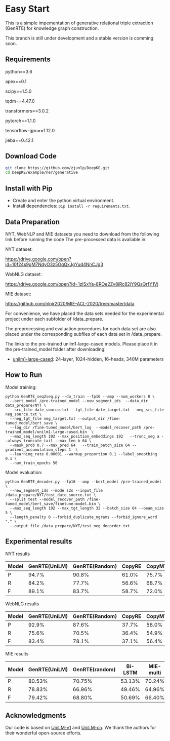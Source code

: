 # Easy Start

This is a simple impementation of generative relational triple extraction (GenRTE) for knowledge graph construction.

This branch is still under development and a stable version is comming soon.

## Requirements

python==3.6

apex==0.1

scipy==1.5.0

tqdm==4.47.0

transformers==3.0.2

pytorch==1.1.0

tensorflow-gpu==1.12.0

jieba==0.42.1

## Download Code

```bash
git clone https://github.com/zjunlp/DeepKE.git
cd DeepKE/example/ner/generative
```

## Install with Pip

- Create and enter the python virtual environment.
- Install dependencies: `pip install -r requirements.txt`.

## Data Preparation

NYT, WebNLP and MIE datasets you need to download from the following link before running the code
The pre-processed data is avaliable in:

NYT dataset:

https://drive.google.com/open?id=10f24s9gM7NdyO3z5OqQxJgYud4NnCJg3

WebNLG dataset:

https://drive.google.com/open?id=1zISxYa-8ROe2Zv8iRc82jY9QsQrfY1Vj

MIE dataset:

https://github.com/nlpir2020/MIE-ACL-2020/tree/master/data

For convenience, we have placed the data sets needed for the experimental project under each subfolder of /data_prepare.

The preprocessing and evaluation procedures for each data set are also placed under the corresponding subfiles of each data set in /data_prepare.

The links to the pre-trained unilm1-large-cased models. Please place it in the pre-trained_model folder after downloading:

- [unilm1-large-cased](https://unilm.blob.core.windows.net/ckpt/unilm1-large-cased.bin): 24-layer, 1024-hidden, 16-heads, 340M parameters

## How to Run

Model training:

```
python GenRTE_seq2seq.py --do_train --fp16 --amp --num_workers 0 \
  --bert_model /pre-trained_model --new_segment_ids  --data_dir data_prepare/NYT \
  --src_file date_source.txt --tgt_file date_target.txt --neg_src_file neg_source.txt \
  --neg_tgt_file neg_target.txt --output_dir /fine-tuned_model/bert_save \
  --log_dir /fine-tuned_model/bert_log  --model_recover_path /pre-trained_model/unilm1-large-cased.bin  \
  --max_seq_length 192 --max_position_embeddings 192   --trunc_seg a --always_truncate_tail --max_len_b 64 \
  --mask_prob 0.7 --max_pred 64   --train_batch_size 64 --gradient_accumulation_steps 1  \
  --learning_rate 0.00001 --warmup_proportion 0.1 --label_smoothing 0.1 \
  --num_train_epochs 50
```

Model evaluation:

```
python GenRTE_decoder.py --fp16 --amp --bert_model /pre-trained_model \
  --new_segment_ids --mode s2s --input_file /data_prepare/NYT/test_date_source.txt \
  --split test --model_recover_path /fine-tuned_model/bert_save/finetune-model.bin \
  --max_seq_length 192 --max_tgt_length 32 --batch_size 64 --beam_size 5 \
  --length_penalty 0 --forbid_duplicate_ngrams --forbid_ignore_word "." \
  --output_file /data_prepare/NYT/test_neg_decorder.txt
```

## Experimental results

NYT results

| Model | GenRTE(UniLM) | GenRTE(Random) | CopyRE | CopyMTL | CasRel(Extractive) |
| ----- | ---------- | ----------- | ------ | ------- | ------------------ |
| P     | 94.7%      | 90.8%       | 61.0%  | 75.7%   | 89.7%              |
| R     | 84.2%      | 77.7%       | 56.6%  | 68.7%   | 89.5%              |
| F     | 89.1%      | 83.7%       | 58.7%  | 72.0%   | 89.6%              |

WebNLG results

| Model | GenRTE(UniLM) | GenRTE(Random) | CopyRE | CopyMTL | CasRel(Extractive) |
| ----- | ---------- | ----------- | ------ | ------- | ------------------ |
| P     | 92.9%      | 87.6%       | 37.7%  | 58.0%   | 93.4%              |
| R     | 75.6%      | 70.5%       | 36.4%  | 54.9%   | 90.1%              |
| F     | 83.4%      | 78.1%       | 37.1%  | 56.4%   | 91.8%              |

MIE results

| Model | GenRTE(UniLM) | GenRTE(random) | Bi-LSTM | MIE-multi |
| ----- | ---------- | ----------- | ------- | --------- |
| P     | 80.53%     | 70.75%      | 53.13%  | 70.24%    |
| R     | 78.83%     | 66.96%      | 49.46%  | 64.96%    |
| F     | 79.42%     | 68.80%      | 50.69%  | 66.40%    |

## Acknowledgments

Our code is based on [UniLM-v1](https://github.com/microsoft/unilm) and [UniLM-cn](https://github.com/YunwenTechnology/Unilm). We thank the authors for their wonderful open-source efforts.
